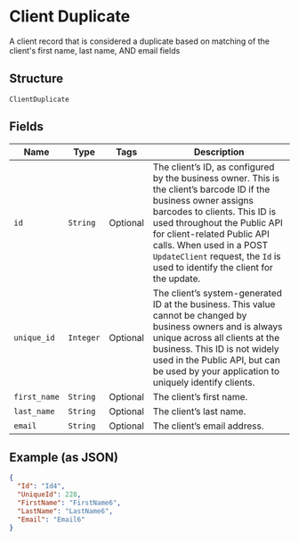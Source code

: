 
# Client Duplicate

A client record that is considered a duplicate based on matching of the client's first name, last name, AND email fields

## Structure

`ClientDuplicate`

## Fields

| Name | Type | Tags | Description |
|  --- | --- | --- | --- |
| `id` | `String` | Optional | The client’s ID, as configured by the business owner. This is the client’s barcode ID if the business owner assigns barcodes to clients. This ID is used throughout the Public API for client-related Public API calls. When used in a POST `UpdateClient` request, the `Id` is used to identify the client for the update. |
| `unique_id` | `Integer` | Optional | The client’s system-generated ID at the business. This value cannot be changed by business owners and is always unique across all clients at the business. This ID is not widely used in the Public API, but can be used by your application to uniquely identify clients. |
| `first_name` | `String` | Optional | The client’s first name. |
| `last_name` | `String` | Optional | The client’s last name. |
| `email` | `String` | Optional | The client’s email address. |

## Example (as JSON)

```json
{
  "Id": "Id4",
  "UniqueId": 228,
  "FirstName": "FirstName6",
  "LastName": "LastName6",
  "Email": "Email6"
}
```

